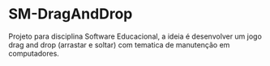 # SM-DragAndDrop
Projeto para disciplina Software Educacional, a ideia é desenvolver um jogo drag and drop (arrastar e soltar) com tematica de manutenção em computadores.

